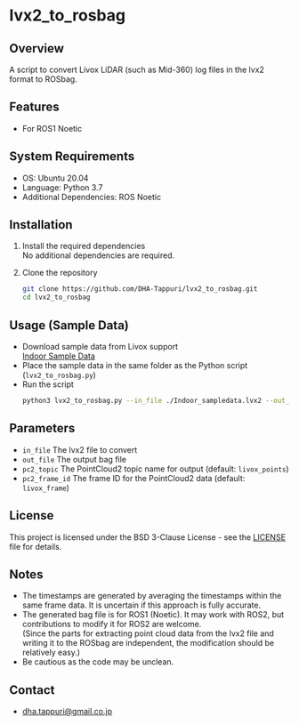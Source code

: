 
# lvx2_to_rosbag

## Overview
A script to convert Livox LiDAR (such as Mid-360) log files in the lvx2 format to ROSbag.

## Features
- For ROS1 Noetic

## System Requirements
- OS: Ubuntu 20.04
- Language: Python 3.7
- Additional Dependencies: ROS Noetic

## Installation
1. Install the required dependencies  
   No additional dependencies are required.

2. Clone the repository
   ```sh
   git clone https://github.com/DHA-Tappuri/lvx2_to_rosbag.git
   cd lvx2_to_rosbag
   ```

## Usage (Sample Data)
- Download sample data from Livox support  
  [Indoor Sample Data](https://terra-1-g.djicdn.com/65c028cd298f4669a7f0e40e50ba1131/Mid360/Indoor_sampledata.lvx2)
- Place the sample data in the same folder as the Python script (`lvx2_to_rosbag.py`)
- Run the script
   ```sh
   python3 lvx2_to_rosbag.py --in_file ./Indoor_sampledata.lvx2 --out_file ./Indoor_sampledata.bag --pc2_topic livox_points --pc2_frame_id livox_frame
   ```

## Parameters
- `in_file` The lvx2 file to convert
- `out_file` The output bag file
- `pc2_topic` The PointCloud2 topic name for output (default: `livox_points`)
- `pc2_frame_id` The frame ID for the PointCloud2 data (default: `livox_frame`)

## License
This project is licensed under the BSD 3-Clause License - see the [LICENSE](./LICENSE) file for details.

## Notes
- The timestamps are generated by averaging the timestamps within the same frame data. It is uncertain if this approach is fully accurate.
- The generated bag file is for ROS1 (Noetic). It may work with ROS2, but contributions to modify it for ROS2 are welcome.  
  (Since the parts for extracting point cloud data from the lvx2 file and writing it to the ROSbag are independent, the modification should be relatively easy.)
- Be cautious as the code may be unclean.

## Contact
- dha.tappuri@gmail.co.jp

